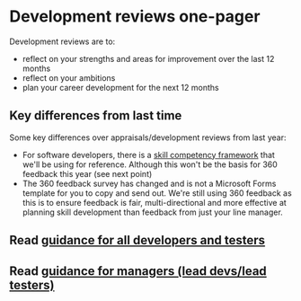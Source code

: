 
# Development reviews one-pager

Development reviews are to:
* reflect on your strengths and areas for improvement over the last 12 months  
* reflect on your ambitions
* plan your career development for the next 12 months 

## Key differences from last time
Some key differences over appraisals/development reviews from last year: 

* For software developers, there is a [skill competency framework](https://nice-digital.github.io/develop-your-skills/#/framework) that we'll be using for reference.  Although this won't be the basis for 360 feedback this year (see next point)
* The 360 feedback survey has changed and is not a Microsoft Forms template for you to copy and send out.  We're still using 360 feedback as this is to ensure feedback is fair, multi-directional and more effective at planning skill development than feedback from just your line manager.

## Read [guidance for all developers and testers](guidance-for-developers.md)

## Read [guidance for managers (lead devs/lead testers)](guidance-for-managers.md)
  
